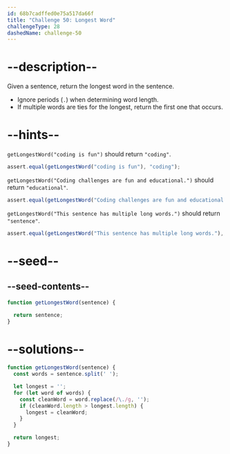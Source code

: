 ```yaml
---
id: 68b7cadffed0e75a517da66f
title: "Challenge 50: Longest Word"
challengeType: 28
dashedName: challenge-50
---
```


# --description--

Given a sentence, return the longest word in the sentence.

- Ignore periods (`.`) when determining word length.
- If multiple words are ties for the longest, return the first one that occurs.

# --hints--

`getLongestWord("coding is fun")` should return `"coding"`.

```js
assert.equal(getLongestWord("coding is fun"), "coding");
```

`getLongestWord("Coding challenges are fun and educational.")` should return `"educational"`.

```js
assert.equal(getLongestWord("Coding challenges are fun and educational."), "educational");
```

`getLongestWord("This sentence has multiple long words.")` should return `"sentence"`.

```js
assert.equal(getLongestWord("This sentence has multiple long words."), "sentence");
```

# --seed--

## --seed-contents--

```js
function getLongestWord(sentence) {

  return sentence;
}
```

# --solutions--

```js
function getLongestWord(sentence) {
  const words = sentence.split(' ');

  let longest = '';
  for (let word of words) {
    const cleanWord = word.replace(/\./g, '');
    if (cleanWord.length > longest.length) {
      longest = cleanWord;
    }
  }

  return longest;
}
```
